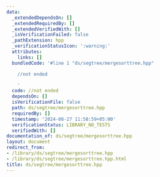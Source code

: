 ```yaml
---
data:
  _extendedDependsOn: []
  _extendedRequiredBy: []
  _extendedVerifiedWith: []
  _isVerificationFailed: false
  _pathExtension: hpp
  _verificationStatusIcon: ':warning:'
  attributes:
    links: []
  bundledCode: '#line 1 "ds/segtree/mergesorttree.hpp"

    //not ended

    '
  code: //not ended
  dependsOn: []
  isVerificationFile: false
  path: ds/segtree/mergesorttree.hpp
  requiredBy: []
  timestamp: '2024-08-27 11:58:59+05:00'
  verificationStatus: LIBRARY_NO_TESTS
  verifiedWith: []
documentation_of: ds/segtree/mergesorttree.hpp
layout: document
redirect_from:
- /library/ds/segtree/mergesorttree.hpp
- /library/ds/segtree/mergesorttree.hpp.html
title: ds/segtree/mergesorttree.hpp
---
```


